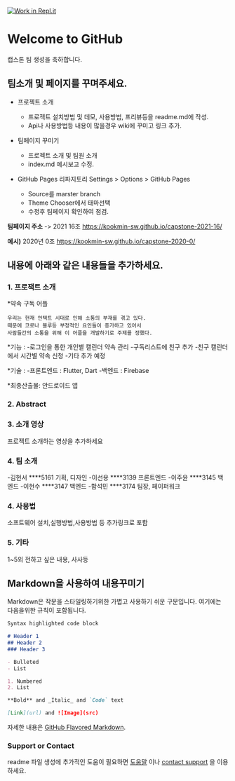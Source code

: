 [![Work in Repl.it](https://classroom.github.com/assets/work-in-replit-14baed9a392b3a25080506f3b7b6d57f295ec2978f6f33ec97e36a161684cbe9.svg)](https://classroom.github.com/online_ide?assignment_repo_id=349957&assignment_repo_type=GroupAssignmentRepo)
# Welcome to GitHub

캡스톤 팀 생성을 축하합니다.

## 팀소개 및 페이지를 꾸며주세요.

- 프로젝트 소개
  - 프로젝트 설치방법 및 데모, 사용방법, 프리뷰등을 readme.md에 작성.
  - Api나 사용방법등 내용이 많을경우 wiki에 꾸미고 링크 추가.

- 팀페이지 꾸미기
  - 프로젝트 소개 및 팀원 소개
  - index.md 예시보고 수정.

- GitHub Pages 리파지토리 Settings > Options > GitHub Pages 
  - Source를 marster branch
  - Theme Chooser에서 태마선택
  - 수정후 팀페이지 확인하여 점검.

**팀페이지 주소** -> 2021 16조 https://kookmin-sw.github.io/capstone-2021-16/

**예시)** 2020년 0조  https://kookmin-sw.github.io/capstone-2020-0/


## 내용에 아래와 같은 내용들을 추가하세요.

### 1. 프로잭트 소개

  *약속 구독 어플

    우리는 현재 언택트 시대로 인해 소통의 부재를 겪고 있다. 
    때문에 코로나 블루등 부정적인 요인들이 증가하고 있어서 
    사람들간의 소통을 위해 이 어플을 개발하기로 주제를 정했다.

  *기능 : 
    -로그인을 통한 개인별 캘린더 약속 관리
    -구독리스트에 친구 추가
    -친구 캘린더에서 시간별 약속 신청
    -기타 추가 예정

  *기술 :
    -프론트엔드 : Flutter, Dart
    -백엔드 : Firebase

  *최종산출물:
    안드로이드 앱

### 2. Abstract


### 3. 소개 영상

프로젝트 소개하는 영상을 추가하세요

### 4. 팀 소개

  -김현서 ****5161 기획, 디자인
  -이선용 ****3139 프론트엔드
  -이주윤 ****3145 백엔드
  -이헌수 ****3147 백엔드
  -함석민 ****3174 팀장, 페이퍼워크

### 4. 사용법

소프트웨어 설치,실행방법,사용방법 등 추가링크로 포함

### 5. 기타

1~5외 전하고 싶은 내용, 사사등


## Markdown을 사용하여 내용꾸미기

Markdown은 작문을 스타일링하기위한 가볍고 사용하기 쉬운 구문입니다. 여기에는 다음을위한 규칙이 포함됩니다.

```markdown
Syntax highlighted code block

# Header 1
## Header 2
### Header 3

- Bulleted
- List

1. Numbered
2. List

**Bold** and _Italic_ and `Code` text

[Link](url) and ![Image](src)
```

자세한 내용은 [GitHub Flavored Markdown](https://guides.github.com/features/mastering-markdown/).

### Support or Contact

readme 파일 생성에 추가적인 도움이 필요하면 [도움말](https://help.github.com/articles/about-readmes/) 이나 [contact support](https://github.com/contact) 을 이용하세요.
